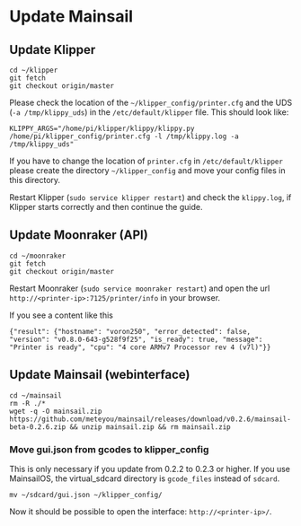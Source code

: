 # Update Mainsail

## Update Klipper
```
cd ~/klipper
git fetch
git checkout origin/master
```

Please check the location of the `~/klipper_config/printer.cfg` and the UDS (`-a /tmp/klippy_uds`) in the `/etc/default/klipper` file. This
should look like:
```
KLIPPY_ARGS="/home/pi/klipper/klippy/klippy.py /home/pi/klipper_config/printer.cfg -l /tmp/klippy.log -a /tmp/klippy_uds"
```
If you have to change the location of `printer.cfg` in `/etc/default/klipper`
please create the directory `~/klipper_config` and move your config files in this directory.

Restart Klipper (`sudo service klipper restart`) and check the `klippy.log`, if Klipper starts
correctly and then continue the guide.

## Update Moonraker (API)
```
cd ~/moonraker
git fetch
git checkout origin/master
```

Restart Moonraker (`sudo service moonraker restart`) and open the url `http://<printer-ip>:7125/printer/info` in your browser.

If you see a content like this
```
{"result": {"hostname": "voron250", "error_detected": false, "version": "v0.8.0-643-g528f9f25", "is_ready": true, "message": "Printer is ready", "cpu": "4 core ARMv7 Processor rev 4 (v7l)"}}
```

## Update Mainsail (webinterface)
```
cd ~/mainsail
rm -R ./*
wget -q -O mainsail.zip https://github.com/meteyou/mainsail/releases/download/v0.2.6/mainsail-beta-0.2.6.zip && unzip mainsail.zip && rm mainsail.zip
```
### Move gui.json from gcodes to klipper_config
This is only necessary if you update from 0.2.2 to 0.2.3 or higher. If you use MainsailOS, the virtual_sdcard directory is `gcode_files` instead of `sdcard`.
```
mv ~/sdcard/gui.json ~/klipper_config/
```

Now it should be possible to open the interface: `http://<printer-ip>/`.
